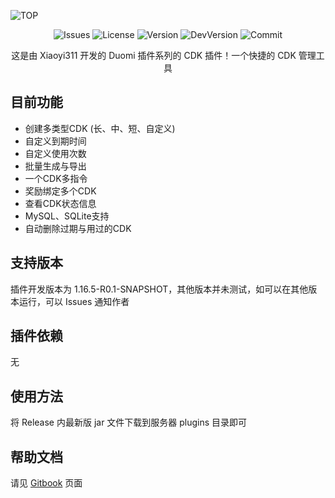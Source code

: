 ![TOP](https://i.postimg.cc/fRbBzg2D/image.png)

<div align="center"> 

![Issues](https://img.shields.io/bitbucket/issues/Xiaoyi311/Duomi-CDK?style=for-the-badge)
![License](https://img.shields.io/badge/license-Apache-blue?style=for-the-badge)
![Version](https://img.shields.io/github/v/release/Xiaoyi311/Duomi-CDK?style=for-the-badge)
![DevVersion](https://img.shields.io/badge/dev--verison-1.16.5-blue?style=for-the-badge)
![Commit](https://img.shields.io/github/last-commit/Xiaoyi311/Duomi-CDK?style=for-the-badge)


这是由 Xiaoyi311 开发的 Duomi 插件系列的 CDK 插件！一个快捷的 CDK 管理工具 
</div>

## 目前功能

- 创建多类型CDK (长、中、短、自定义)
- 自定义到期时间
- 自定义使用次数
- 批量生成与导出
- 一个CDK多指令
- 奖励绑定多个CDK
- 查看CDK状态信息
- MySQL、SQLite支持
- 自动删除过期与用过的CDK

## 支持版本

插件开发版本为 1.16.5-R0.1-SNAPSHOT，其他版本并未测试，如可以在其他版本运行，可以 Issues 通知作者

## 插件依赖

无

## 使用方法

将 Release 内最新版 jar 文件下载到服务器 plugins 目录即可

## 帮助文档

请见 [Gitbook](https://duomicdk.mcgame.tk) 页面
